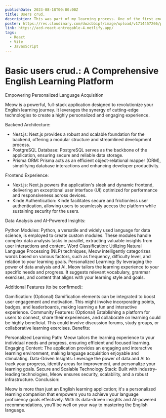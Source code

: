 ```yaml
---
publishDate: 2023-08-18T00:00:00Z
title: Users crud.
description: This was part of my learning process. One of the first encounters I had with React.
poster: https://res.cloudinary.com/dwzcbbipf/image/upload/v1714457266/portfolio/psqd3lynpgntegrc7f1y.png
link: https://acd-react-entregable-4.netlify.app/
tags:
  - React
  - Vite
  - JavasScript
---
```


# Basic users crud.: A Comprehensive English Learning Platform

Empowering Personalized Language Acquisition

Meow is a powerful, full-stack application designed to revolutionize your English learning journey. It leverages the synergy of cutting-edge technologies to create a highly personalized and engaging experience.

Backend Architecture:

* Nest.js: Nest.js provides a robust and scalable foundation for the backend, offering a modular structure and streamlined development process.
* PostgreSQL Database: PostgreSQL serves as the backbone of the application, ensuring secure and reliable data storage.
* Prisma ORM: Prisma acts as an efficient object-relational mapper (ORM), simplifying database interactions and enhancing developer productivity.


Frontend Experience:

* Next.js: Next.js powers the application's sleek and dynamic frontend, delivering an exceptional user interface (UI) optimized for performance and responsiveness across devices.
* Kinde Authentication: Kinde facilitates secure and frictionless user authentication, allowing users to seamlessly access the platform while sustaining security for the users.


Data Analysis and AI-Powered Insights:

Python Modules: Python, a versatile and widely used language for data science, is employed to create custom modules. These modules handle complex data analysis tasks in parallel, extracting valuable insights from user interactions and content.
Word Classification: Utilizing Natural Language Processing (NLP) techniques, Meow intelligently categorizes words based on various factors, such as frequency, difficulty level, and relation to your learning goals.
Personalized Learning: By leveraging the power of data analysis and AI, Meow tailors the learning experience to your specific needs and progress. It suggests relevant vocabulary, grammar exercises, and content that aligns with your learning style and goals.


Additional Features (to be confirmed):

Gamification: (Optional) Gamification elements can be integrated to boost user engagement and motivation. This might involve incorporating points, badges, and leaderboards, making learning a fun and interactive experience.
Community Features: (Optional) Establishing a platform for users to connect, share their experiences, and collaborate on learning could be highly beneficial. This could involve discussion forums, study groups, or collaborative learning exercises.
Benefits:

Personalized Learning Path: Meow tailors the learning experience to your individual needs and progress, ensuring efficient and focused learning.
Engaging Content: The application provides an engaging and interactive learning environment, making language acquisition enjoyable and stimulating.
Data-Driven Insights: Leverage the power of data and AI to track your progress, identify areas for improvement, and personalize your learning goals.
Secure and Scalable Technology Stack: Built with industry-leading technologies, Meow ensures security, scalability, and a robust infrastructure.
Conclusion:

Meow is more than just an English learning application; it's a personalized learning companion that empowers you to achieve your language proficiency goals effectively. With its data-driven insights and AI-powered recommendations, you'll be well on your way to mastering the English language.